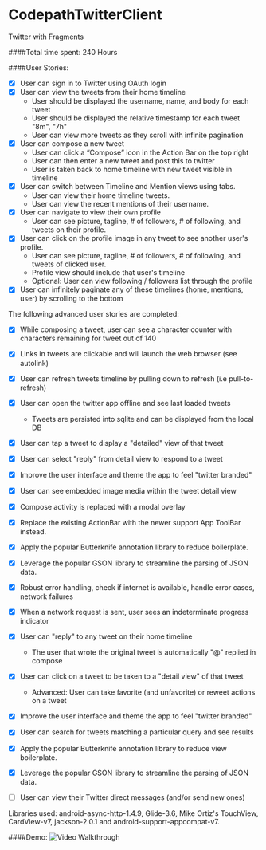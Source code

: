 CodepathTwitterClient
=================

Twitter with Fragments

####Total time spent: 240 Hours

####User Stories:
  * [x] User can sign in to Twitter using OAuth login
  * [x] User can view the tweets from their home timeline
    * User should be displayed the username, name, and body for each tweet
    * User should be displayed the relative timestamp for each tweet "8m", "7h"
    * User can view more tweets as they scroll with infinite pagination
  * [x] User can compose a new tweet
    * User can click a “Compose” icon in the Action Bar on the top right
    * User can then enter a new tweet and post this to twitter
    * User is taken back to home timeline with new tweet visible in timeline
  * [x] User can switch between Timeline and Mention views using tabs.
    * User can view their home timeline tweets.
    * User can view the recent mentions of their username.
  * [x] User can navigate to view their own profile
    * User can see picture, tagline, # of followers, # of following, and tweets on their profile.
  * [x] User can click on the profile image in any tweet to see another user's profile.
    * User can see picture, tagline, # of followers, # of following, and tweets of clicked user.
    * Profile view should include that user's timeline
    * Optional: User can view following / followers list through the profile
  * [x] User can infinitely paginate any of these timelines (home, mentions, user) by scrolling to the bottom

The following advanced user stories are completed: 
  * [x] While composing a tweet, user can see a character counter with characters remaining for tweet out of 140
  * [x] Links in tweets are clickable and will launch the web browser (see autolink)
  * [x] User can refresh tweets timeline by pulling down to refresh (i.e pull-to-refresh)
  * [x] User can open the twitter app offline and see last loaded tweets
    * Tweets are persisted into sqlite and can be displayed from the local DB
  * [x] User can tap a tweet to display a "detailed" view of that tweet
  * [x] User can select "reply" from detail view to respond to a tweet
  * [x] Improve the user interface and theme the app to feel "twitter branded"
  * [x] User can see embedded image media within the tweet detail view
  * [x] Compose activity is replaced with a modal overlay
  * [x] Replace the existing ActionBar with the newer support App ToolBar instead.
  * [x] Apply the popular Butterknife annotation library to reduce boilerplate.
  * [x] Leverage the popular GSON library to streamline the parsing of JSON data.
  * [x] Robust error handling, check if internet is available, handle error cases, network failures
  * [x] When a network request is sent, user sees an indeterminate progress indicator
  * [x] User can "reply" to any tweet on their home timeline
    * The user that wrote the original tweet is automatically "@" replied in compose
  * [x] User can click on a tweet to be taken to a "detail view" of that tweet
    * Advanced: User can take favorite (and unfavorite) or reweet actions on a tweet
  * [x] Improve the user interface and theme the app to feel "twitter branded"
  * [x] User can search for tweets matching a particular query and see results
  * [x] Apply the popular Butterknife annotation library to reduce view boilerplate.
  * [x] Leverage the popular GSON library to streamline the parsing of JSON data.
  * [ ] User can view their Twitter direct messages (and/or send new ones)


Libraries used: android-async-http-1.4.9, Glide-3.6, Mike Ortiz's TouchView, CardView-v7, jackson-2.0.1 and android-support-appcompat-v7.

####Demo:
![Video Walkthrough](demo.gif)
